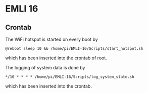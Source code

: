 # EMLI 16

## Crontab
The WiFi hotspot is started on every boot by 
```
@reboot sleep 10 && /home/pi/EMLI-16/Scripts/start_hotspot.sh
```
which has been inserted into the crontab of root.

The logging of system data is done by 
```
*/10 * * * * /home/pi/EMLI-16/Scripts/log_system_state.sh
``` 
which has been inserted into the crontab.
